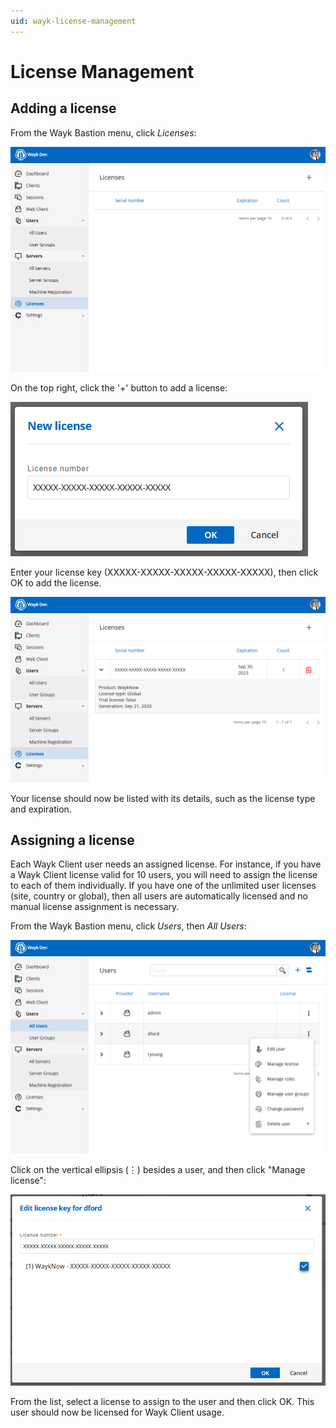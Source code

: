 ```yaml
---
uid: wayk-license-management
---
```


# License Management

## Adding a license

From the Wayk Bastion menu, click *Licenses*:

![Wayk Bastion Licenses - Empty](../../images/wayk_bastion_licenses_empty.png)

On the top right, click the '+' button to add a license:

![Wayk Bastion Licenses - New License](../../images/wayk_bastion_new_license.png)

Enter your license key (XXXXX-XXXXX-XXXXX-XXXXX-XXXXX), then click OK to add the license.

![Wayk Bastion Licenses - Not Empty](../../images/wayk_bastion_licenses_not_empty.png)

Your license should now be listed with its details, such as the license type and expiration.

## Assigning a license

Each Wayk Client user needs an assigned license. For instance, if you have a Wayk Client license valid for 10 users, you will need to assign the license to each of them individually. If you have one of the unlimited user licenses (site, country or global), then all users are automatically licensed and no manual license assignment is necessary.

From the Wayk Bastion menu, click *Users*, then *All Users*:

![Wayk Bastion Users - Edit License](../../images/wayk_bastion_users_edit_license.png)

Click on the vertical ellipsis (⋮) besides a user, and then click "Manage license":

![Wayk Bastion User - Select License](../../images/wayk_bastion_user_select_license.png)

From the list, select a license to assign to the user and then click OK. This user should now be licensed for Wayk Client usage.
